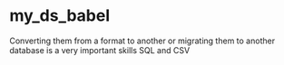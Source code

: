 # my_ds_babel
Converting them from a format to another or migrating them to another database is a very important skills SQL and CSV
